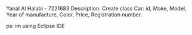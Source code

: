 Yanal Al Halabi - 7221683 Description: Create class Car: id, Make, Model, Year of manufacture, Color, Price, Registration number.

ps: im using Eclipse IDE
